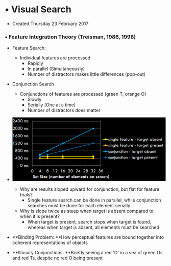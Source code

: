 # • Visual Search

* Created Thursday 23 February 2017


### • Feature Integration Theory (Treisman, 1986, 1998)

* Feature Search:
	* Individual features are processed
		* Rapidly
		* In parallel (Simultaneously)
		* Number of distractors makes little differences (pop-out)
* Conjunction Search
	* Conjunctions of features are processed (green T, orange O)
		* Slowly
		* Serially (One at a time)
		* Number of distractors does matter


* ![](./Visual_Search/pasted_image.png)
	* Why are results sloped upward for conjunction, but flat for feature trials?
		* Single feature search can be done in parallel, while conjunction searches must be done for each element serially
	* Why is slope twice as steep when target is absent compared to when it is present?
		* When target is present, search stops when target is found, whereas when target is absent, all elements must be searched



* **Binding Problem: **How perceptual features are bound together into coherent representations of objects
* **Illusory Conjunctions: **Briefly seeing a red 'O' in a sea of green Os and red Ts, despite no red O being present


